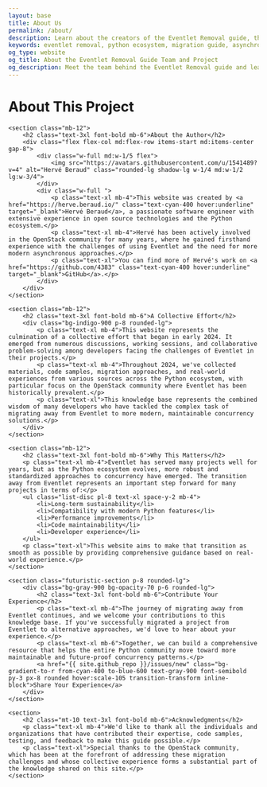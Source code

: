 ```yaml
---
layout: base
title: About Us
permalink: /about/
description: Learn about the creators of the Eventlet Removal guide, their background in the Python ecosystem, and the collective effort behind this initiative to help developers transition away from Eventlet.
keywords: eventlet removal, python ecosystem, migration guide, asynchronous programming, eventlet alternatives, openstack community
og_type: website
og_title: About the Eventlet Removal Guide Team and Project
og_description: Meet the team behind the Eventlet Removal guide and learn about our mission to help Python developers migrate to better asynchronous solutions.
---
```


<div class="container mx-auto px-6 py-10">
    <h1 class="text-4xl font-bold mb-8">About This Project</h1>
    
    <section class="mb-12">
        <h2 class="text-3xl font-bold mb-6">About the Author</h2>
        <div class="flex flex-col md:flex-row items-start md:items-center gap-8">
            <div class="w-full md:w-1/5 flex">
                <img src="https://avatars.githubusercontent.com/u/1541489?v=4" alt="Hervé Beraud" class="rounded-lg shadow-lg w-1/4 md:w-1/2 lg:w-3/4">
            </div>
            <div class="w-full ">
                <p class="text-xl mb-4">This website was created by <a href="https://herve.beraud.io/" class="text-cyan-400 hover:underline" target="_blank">Hervé Beraud</a>, a passionate software engineer with extensive experience in open source technologies and the Python ecosystem.</p>
                <p class="text-xl mb-4">Hervé has been actively involved in the OpenStack community for many years, where he gained firsthand experience with the challenges of using Eventlet and the need for more modern asynchronous approaches.</p>
                <p class="text-xl">You can find more of Hervé's work on <a href="https://github.com/4383" class="text-cyan-400 hover:underline" target="_blank">GitHub</a>.</p>
            </div>
        </div>
    </section>
    
    <section class="mb-12">
        <h2 class="text-3xl font-bold mb-6">A Collective Effort</h2>
        <div class="bg-indigo-900 p-8 rounded-lg">
            <p class="text-xl mb-4">This website represents the culmination of a collective effort that began in early 2024. It emerged from numerous discussions, working sessions, and collaborative problem-solving among developers facing the challenges of Eventlet in their projects.</p>
            <p class="text-xl mb-4">Throughout 2024, we've collected materials, code samples, migration approaches, and real-world experiences from various sources across the Python ecosystem, with particular focus on the OpenStack community where Eventlet has been historically prevalent.</p>
            <p class="text-xl">This knowledge base represents the combined wisdom of many developers who have tackled the complex task of migrating away from Eventlet to more modern, maintainable concurrency solutions.</p>
        </div>
    </section>
    
    <section class="mb-12">
        <h2 class="text-3xl font-bold mb-6">Why This Matters</h2>
        <p class="text-xl mb-4">Eventlet has served many projects well for years, but as the Python ecosystem evolves, more robust and standardized approaches to concurrency have emerged. The transition away from Eventlet represents an important step forward for many projects in terms of:</p>
        <ul class="list-disc pl-8 text-xl space-y-2 mb-4">
            <li>Long-term sustainability</li>
            <li>Compatibility with modern Python features</li>
            <li>Performance improvements</li>
            <li>Code maintainability</li>
            <li>Developer experience</li>
        </ul>
        <p class="text-xl">This website aims to make that transition as smooth as possible by providing comprehensive guidance based on real-world experience.</p>
    </section>
    
    <section class="futuristic-section p-8 rounded-lg">
        <div class="bg-gray-900 bg-opacity-70 p-6 rounded-lg">
            <h2 class="text-3xl font-bold mb-6">Contribute Your Experience</h2>
            <p class="text-xl mb-4">The journey of migrating away from Eventlet continues, and we welcome your contributions to this knowledge base. If you've successfully migrated a project from Eventlet to alternative approaches, we'd love to hear about your experience.</p>
            <p class="text-xl mb-6">Together, we can build a comprehensive resource that helps the entire Python community move toward more maintainable and future-proof concurrency patterns.</p>
            <a href="{{ site.github_repo }}/issues/new" class="bg-gradient-to-r from-cyan-400 to-blue-600 text-gray-900 font-semibold py-3 px-8 rounded hover:scale-105 transition-transform inline-block">Share Your Experience</a>
        </div>
    </section>
    
    <section>
        <h2 class="mt-10 text-3xl font-bold mb-6">Acknowledgments</h2>
        <p class="text-xl mb-4">We'd like to thank all the individuals and organizations that have contributed their expertise, code samples, testing, and feedback to make this guide possible.</p>
        <p class="text-xl">Special thanks to the OpenStack community, which has been at the forefront of addressing these migration challenges and whose collective experience forms a substantial part of the knowledge shared on this site.</p>
    </section>
</div>



